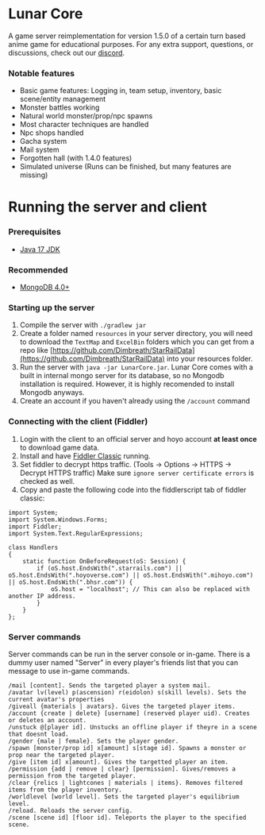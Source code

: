 # Lunar Core
A game server reimplementation for version 1.5.0 of a certain turn based anime game for educational purposes. For any extra support, questions, or discussions, check out our [discord](https://discord.gg/cfPKJ6N5hw).

### Notable features
- Basic game features: Logging in, team setup, inventory, basic scene/entity management
- Monster battles working
- Natural world monster/prop/npc spawns
- Most character techniques are handled
- Npc shops handled
- Gacha system
- Mail system
- Forgotten hall (with 1.4.0 features)
- Simulated universe (Runs can be finished, but many features are missing)

# Running the server and client

### Prerequisites
* [Java 17 JDK](https://www.oracle.com/java/technologies/javase/jdk17-archive-downloads.html)

### Recommended
* [MongoDB 4.0+](https://www.mongodb.com/try/download/community)

### Starting up the server
1. Compile the server with `./gradlew jar`
2. Create a folder named `resources` in your server directory, you will need to download the `TextMap` and `ExcelBin` folders which you can get from a repo like [https://github.com/Dimbreath/StarRailData](https://github.com/Dimbreath/StarRailData) into your resources folder.
3. Run the server with `java -jar LunarCore.jar`. Lunar Core comes with a built in internal mongo server for its database, so no Mongodb installation is required. However, it is highly recomended to install Mongodb anyways.
4. Create an account if you haven't already using the `/account` command

### Connecting with the client (Fiddler)
1. Login with the client to an official server and hoyo account **at least once** to download game data.
2. Install and have [Fiddler Classic](https://www.telerik.com/fiddler) running.
3. Set fiddler to decrypt https traffic. (Tools -> Options -> HTTPS -> Decrypt HTTPS traffic) Make sure `ignore server certificate errors` is checked as well.
4. Copy and paste the following code into the fiddlerscript tab of fiddler classic:

```
import System;
import System.Windows.Forms;
import Fiddler;
import System.Text.RegularExpressions;

class Handlers
{
    static function OnBeforeRequest(oS: Session) {
        if (oS.host.EndsWith(".starrails.com") || oS.host.EndsWith(".hoyoverse.com") || oS.host.EndsWith(".mihoyo.com") || oS.host.EndsWith(".bhsr.com")) {
            oS.host = "localhost"; // This can also be replaced with another IP address.
        }
    }
};
```

### Server commands
Server commands can be run in the server console or in-game. There is a dummy user named "Server" in every player's friends list that you can message to use in-game commands.

```
/mail [content]. Sends the targeted player a system mail.
/avatar lv(level) p(ascension) r(eidolon) s(skill levels). Sets the current avatar's properties
/giveall {materials | avatars}. Gives the targeted player items.
/account {create | delete} [username] (reserved player uid). Creates or deletes an account.
/unstuck @[player id]. Unstucks an offline player if theyre in a scene that doesnt load.
/gender {male | female}. Sets the player gender.
/spawn [monster/prop id] x[amount] s[stage id]. Spawns a monster or prop near the targeted player.
/give [item id] x[amount]. Gives the targetted player an item.
/permission {add | remove | clear} [permission]. Gives/removes a permission from the targeted player.
/clear {relics | lightcones | materials | items}. Removes filtered items from the player inventory.
/worldlevel [world level]. Sets the targeted player's equilibrium level.
/reload. Reloads the server config.
/scene [scene id] [floor id]. Teleports the player to the specified scene.
```